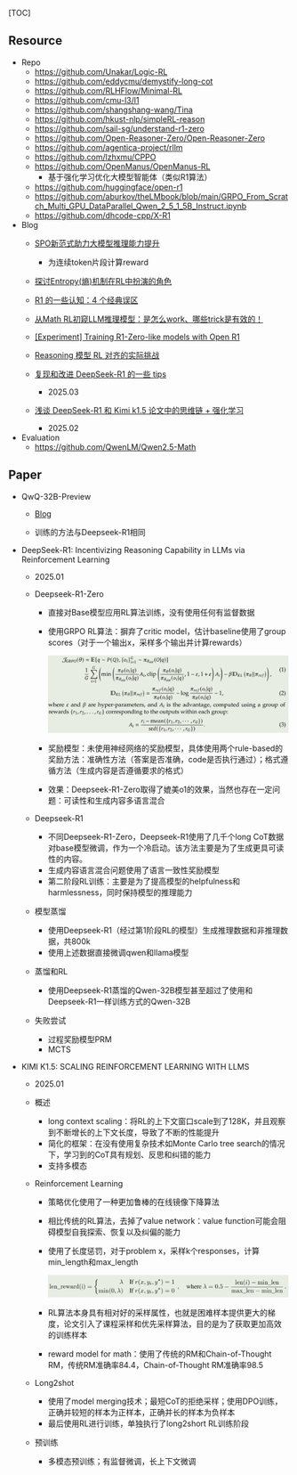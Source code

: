 [TOC]



## Resource

- Repo
  - https://github.com/Unakar/Logic-RL
  - https://github.com/eddycmu/demystify-long-cot
  - https://github.com/RLHFlow/Minimal-RL
  - https://github.com/cmu-l3/l1
  - https://github.com/shangshang-wang/Tina
  - https://github.com/hkust-nlp/simpleRL-reason
  - https://github.com/sail-sg/understand-r1-zero
  - https://github.com/Open-Reasoner-Zero/Open-Reasoner-Zero
  - https://github.com/agentica-project/rllm
  - https://github.com/lzhxmu/CPPO
  - https://github.com/OpenManus/OpenManus-RL
    - 基于强化学习优化大模型智能体（类似R1算法）
  - https://github.com/huggingface/open-r1
  - https://github.com/aburkov/theLMbook/blob/main/GRPO_From_Scratch_Multi_GPU_DataParallel_Qwen_2_5_1_5B_Instruct.ipynb
  - https://github.com/dhcode-cpp/X-R1
- Blog
  - [SPO新范式助力大模型推理能力提升](https://mp.weixin.qq.com/s/abUS_x8GTHEqTwS9rCwgLg)
    - 为连续token片段计算reward
  - [探讨Entropy(熵)机制在RL中扮演的角色](https://mp.weixin.qq.com/s/8eTzjE677C2jvyYtsEFukg)
  - [R1 的一些认知：4 个经典误区](https://mp.weixin.qq.com/s/FnNRLXxBCFxFy-1v8QigLQ)
  - [从Math RL初窥LLM推理模型：是怎么work、哪些trick是有效的！](https://mp.weixin.qq.com/s/5zlujCaxGY1CL8IZeGqT2g)
  - [[Experiment] Training R1-Zero-like models with Open R1](https://huggingface.co/spaces/open-r1/README/discussions/20)
  - [Reasoning 模型 RL 对齐的实际挑战](https://zhuanlan.zhihu.com/p/1892270905683575985)
  - [复现和改进 DeepSeek-R1 的一些 tips](https://mp.weixin.qq.com/s/xqWYdf2c9frWbznKNGiagA)
    - 2025.03
  
  - [浅谈 DeepSeek-R1 和 Kimi k1.5 论文中的思维链 + 强化学习](https://weaxsey.org/articels/2025-02-01/)
    - 2025.02
- Evaluation
  - https://github.com/QwenLM/Qwen2.5-Math




## Paper

- QwQ-32B-Preview

  - [Blog](https://qwenlm.github.io/zh/blog/qwq-32b/)

  - 训练的方法与Deepseek-R1相同

- DeepSeek-R1: Incentivizing Reasoning Capability in LLMs via Reinforcement Learning

  - 2025.01

  - Deepseek-R1-Zero

    - 直接对Base模型应用RL算法训练，没有使用任何有监督数据

    - 使用GRPO RL算法：摒弃了critic model，估计baseline使用了group scores（对于一个输出x，采样多个输出并计算rewards）

      ![GRPO](../assets/GRPO.png)

    - 奖励模型：未使用神经网络的奖励模型，具体使用两个rule-based的奖励方法：准确性方法（答案是否准确，code是否执行通过）；格式遵循方法（生成内容是否遵循要求的格式）

    - 效果：Deepseek-R1-Zero取得了媲美o1的效果，当然也存在一定问题：可读性和生成内容多语言混合

  - Deepseek-R1

    - 不同Deepseek-R1-Zero，Deepseek-R1使用了几千个long CoT数据对base模型微调，作为一个冷启动。该方法主要是为了生成更具可读性的内容。
    - 生成内容语言混合问题使用了语言一致性奖励模型
    - 第二阶段RL训练：主要是为了提高模型的helpfulness和harmlessness，同时保持模型的推理能力

  - 模型蒸馏

    - 使用Deepseek-R1（经过第1阶段RL的模型）生成推理数据和非推理数据，共800k
    - 使用上述数据直接微调qwen和llama模型

  - 蒸馏和RL

    - 使用Deepseek-R1蒸馏的Qwen-32B模型甚至超过了使用和Deepseek-R1一样训练方式的Qwen-32B

  - 失败尝试

    - 过程奖励模型PRM
    - MCTS

- KIMI K1.5:  SCALING REINFORCEMENT LEARNING WITH LLMS

  - 2025.01

  - 概述

    - long context scaling：将RL的上下文窗口scale到了128K，并且观察到不断增长的上下文长度，导致了不断的性能提升
    - 简化的框架：在没有使用复杂技术如Monte Carlo tree search的情况下，学习到的CoT具有规划、反思和纠错的能力
    - 支持多模态

  - Reinforcement Learning

    - 策略优化使用了一种更加鲁棒的在线镜像下降算法

    - 相比传统的RL算法，去掉了value network：value function可能会阻碍模型自我探索、恢复以及纠偏的能力

    - 使用了长度惩罚，对于problem x，采样k个responses，计算min_length和max_length

      ![](../assets/kimi1_5_len_reward.png)

    - RL算法本身具有相对好的采样属性，也就是困难样本提供更大的梯度，论文引入了课程采样和优先采样算法，目的是为了获取更加高效的训练样本

    - reward model for math：使用了传统的RM和Chain-of-Thought RM，传统RM准确率84.4，Chain-of-Thought RM准确率98.5

  - Long2shot

    - 使用了model merging技术；最短CoT的拒绝采样；使用DPO训练，正确并较短的样本为正样本，正确并长的样本为负样本
    - 最后使用RL进行训练，单独执行了long2short RL训练阶段

  - 预训练

    - 多模态预训练；有监督微调，长上下文微调